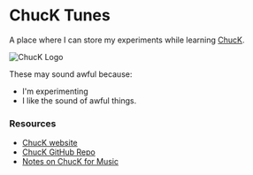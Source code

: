 # ChucK Tunes

A place where I can store my experiments while learning [ChucK](http://chuck.cs.princeton.edu/).

![ChucK Logo](http://soundlab.cs.princeton.edu/images/chuck_logo2.jpg)

These may sound awful because:
* I'm experimenting
* I like the sound of awful things.

### Resources

* [ChucK website](http://chuck.cs.princeton.edu/)
* [ChucK GitHub Repo](https://github.com/ccrma/chuck)
* [Notes on ChucK for Music](http://www.dtic.upf.edu/~gcoleman/chuck/tutorial/tutorial.html)
